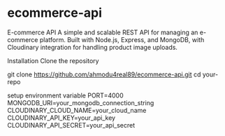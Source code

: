 # ecommerce-api
E-commerce API
A simple and scalable REST API for managing an e-commerce platform. Built with Node.js, Express, and MongoDB, with Cloudinary integration for handling product image uploads.

Installation
Clone the repository

git clone https://github.com/ahmodu4real89/ecommerce-api.git
cd your-repo

setup environment variable 
PORT=4000
MONGODB_URI=your_mongodb_connection_string
CLOUDINARY_CLOUD_NAME=your_cloud_name
CLOUDINARY_API_KEY=your_api_key
CLOUDINARY_API_SECRET=your_api_secret